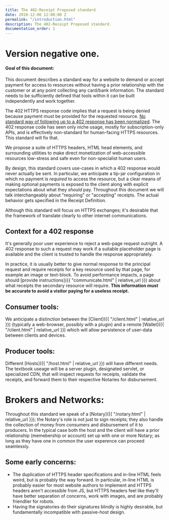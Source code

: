 ```yaml
---
title: The 402-Receipt Proposed standard
date: 2018-12-06 12:00:00 Z
permalink: "/introduction.html"
description: The 402-Receipt Proposed standard.
documentation_order: 1
---
```


# Version negative one.
#### Goal of this document:
This document describes a standard way for a website to demand or accept payment for access to resources without having a prior relationship with the customer or at any point collecting any card/bank information. The standard needs to be sufficiently defined that tools within it can be built independently and work together. 

The 402 HTTPS response code implies that a request is being denied because payment must be provided for the requested resource. [No standard way of following up to a 402 response has been normalized](https://en.wikipedia.org/wiki/List_of_HTTP_status_codes#402). The 402 response code has seen only niche usage, mostly for subscription-only APIs, and is effectively non-standard for human-facing HTTPS resources. This standard will fix that.

We propose a suite of HTTPS headers, HTML head elements, and surrounding utilities to make direct monetization of web-accessible resources low-stress and safe even for non-specialist human users.

By design, this standard covers use-cases in which a 402 response would never actually be sent. In particular, we anticipate a tip-jar configuration in which no payment is _required_ to access the resource, but a clear means of making optional payments is exposed to the client along with explicit expectations about what they _should_ pay. Throughout this document we will talk interchangeably about "requiring" or "accepting" receipts. The actual behavior gets specified in the Receipt Definition.

Although this standard will focus on HTTPS exchanges; it's desirable that the framework of translate clearly to other internet communications. 

## Context for a 402 response
It's generally poor user experience to reject a web-page request outright. A 402 response to such a request may work if a suitable placeholder page is available and the client is trusted to handle the response appropriately.

In practice, it is usually better to give  normal response to the principal request and require receipts for a key resource used by that page, for example an image or text-block. To avoid performance impacts, a page should [provide instructions]({{ "communicate.html" | relative_url }}) about what receipts the secondary resource will require. **This information must be accurate to avoid a visitor paying for a useless receipt.**

## Consumer tools:
We anticipate a distinction between the [Client]({{ "/client.html" | relative_url }}) (typically a web-browser, possibly with a plugin) and a remote [Wallet]({{ "/client.html" | relative_url }}) which will allow persistence of user-data between clients and devices.

## Producer tools:
Different [Hosts]({{ "/host.html" | relative_url }}) will have different needs. The textbook useage will be a server plugin, designated servlet, or specialized CDN, that will inspect requests for receipts, validate the receipts, and forward them to their respective Notaries for disbursement. 

# Brokers and Networks:
Throughout this standard we speak of a [Notary]({{ "/notary.html" | relative_url }}); the Notary's role is not just to sign receipts; they also handle the collection of money from consumers and disbursement of it to producers. In the typical case both the host and the client will have a prior relationship (memebership or account) set up with one or more Notary; as long as they have one in common the user experence can proceed seamlessly.

## Some early concerns:
- The duplication of HTTPS header specifications and in-line HTML feels weird, but is probably the way forward. In particular, in-line HTML is probably easier for most website authors to implement and HTTPS headers aren't accessible from JS, but HTTPS headers feel like they'll have better separation of concerns, work with images, and are probably friendlier for robots.
- Having the signatories do their signatures blindly is highly desirable, but fundamentally incompatible with passive-host design. 

